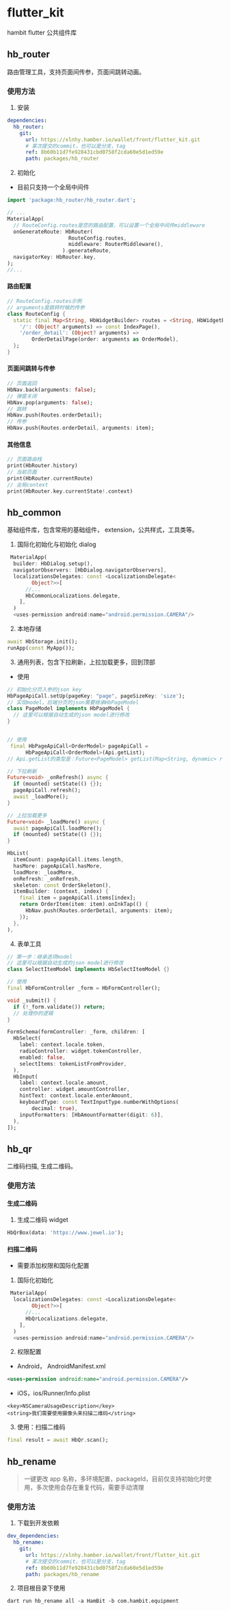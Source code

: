 # flutter_kit

hambit flutter 公共组件库

## hb_router

路由管理工具，支持页面间传参，页面间跳转动画。

### 使用方法

1. 安装

```yaml
dependencies:
  hb_router:
    git:
      url: https://xlnhy.hamber.io/wallet/front/flutter_kit.git
      # 某次提交的commit，也可以是分支，tag
      ref: 8b60b11d7fe928431cbd0758f2cda60e5d1ed59e
      path: packages/hb_router
```

2. 初始化

- 目前只支持一个全局中间件

```dart
import 'package:hb_router/hb_router.dart';

// ...
MaterialApp(
  // RouteConfig.routes是您的路由配置，可以设置一个全局中间件middleware
  onGenerateRoute: HbRouter(
                    RouteConfig.routes,
                    middleware: RouterMiddleware(),
                  ).generateRoute,
  navigatorKey: HbRouter.key,
);
//...
```

#### 路由配置

```dart
// RouteConfig.routes示例
// arguments是跳转时候的传参
class RouteConfig {
  static final Map<String, HbWidgetBuilder> routes = <String, HbWidgetBuilder>{
    '/': (Object? arguments) => const IndexPage(),
    '/order_detail': (Object? arguments) =>
        OrderDetailPage(order: arguments as OrderModel),
  };
}
```

#### 页面间跳转与传参

```dart
// 页面返回
HbNav.back(arguments: false);
// 弹窗关闭
HbNav.pop(arguments: false);
// 跳转
HbNav.push(Routes.orderDetail);
// 传参
HbNav.push(Routes.orderDetail, arguments: item);
```

#### 其他信息

```dart
// 页面路由栈
print(HbRouter.history)
// 当前页面
print(HbRouter.currentRoute)
// 全局context
print(HbRouter.key.currentState!.context)

```

## hb_common

基础组件库，包含常用的基础组件， extension，公共样式，工具类等。

1. 国际化初始化与初始化 dialog

```dart
 MaterialApp(
  builder: HbDialog.setup(),
  navigatorObservers: [HbDialog.navigatorObservers],
  localizationsDelegates: const <LocalizationsDelegate<
        Object?>>[
      //...
      HbCommonLocalizations.delegate,
    ],
  )
  <uses-permission android:name="android.permission.CAMERA"/>
```

2. 本地存储

```dart
await HbStorage.init();
runApp(const MyApp());
```

3. 通用列表，包含下拉刷新，上拉加载更多，回到顶部

- 使用

```dart
// 初始化分页入参的json key
HbPageApiCall.setUp(pageKey: "page", pageSizeKey: 'size');
// 实现model，后端分页的json需要继承HbPageModel
class PageModel implements HbPageModel {
  // 这里可以根据自动生成的json model进行修改
}


// 使用
 final HbPageApiCall<OrderModel> pageApiCall =
      HbPageApiCall<OrderModel>(Api.getList);
// Api.getList的类型是：Future<PageModel> getList(Map<String, dynamic> rowData)

// 下拉刷新
Future<void> _onRefresh() async {
  if (mounted) setState(() {});
  pageApiCall.refresh();
  await _loadMore();
}

// 上拉加载更多
Future<void> _loadMore() async {
  await pageApiCall.loadMore();
  if (mounted) setState(() {});
}

HbList(
  itemCount: pageApiCall.items.length,
  hasMore: pageApiCall.hasMore,
  loadMore: _loadMore,
  onRefresh: _onRefresh,
  skeleton: const OrderSkeleton(),
  itemBuilder: (context, index) {
    final item = pageApiCall.items[index];
    return OrderItem(item: item).onInkTap(() {
      HbNav.push(Routes.orderDetail, arguments: item);
    });
  },
),
```

4. 表单工具
```dart
// 第一步：继承选项model
// 这里可以根据自动生成的json model进行修改
class SelectItemModel implements HbSelectItemModel {}

// 使用
final HbFormController _form = HbFormController();

void _submit() {
  if (!_form.validate()) return;
  // 处理你的逻辑
}

FormSchema(formController: _form, children: [
  HbSelect(
    label: context.locale.token,
    radioController: widget.tokenController,
    enabled: false,
    selectItems: tokenListFromProvider,
  ),
  HbInput(
    label: context.locale.amount,
    controller: widget.amountController,
    hintText: context.locale.enterAmount,
    keyboardType: const TextInputType.numberWithOptions(
        decimal: true),
    inputFormatters: [HbAmountFormatter(digit: 6)],
  ),
]);
```

## hb_qr

二维码扫描, 生成二维码。

### 使用方法

#### 生成二维码

1. 生成二维码 widget

```dart
HbQrBox(data: 'https://www.jewel.io');
```

#### 扫描二维码

- 需要添加权限和国际化配置

1. 国际化初始化

```dart
 MaterialApp(
  localizationsDelegates: const <LocalizationsDelegate<
        Object?>>[
      //...
      HbQrLocalizations.delegate,
    ],
  )
  <uses-permission android:name="android.permission.CAMERA"/>
```

2. 权限配置

- Android， AndroidManifest.xml

```xml
<uses-permission android:name="android.permission.CAMERA"/>
```

- iOS，ios/Runner/Info.plist

```plist
<key>NSCameraUsageDescription</key>
<string>我们需要使用摄像头来扫描二维码</string>
```

3. 使用：扫描二维码

```dart
final result = await HbQr.scan();
```

## hb_rename

> 一键更改 app 名称，多环境配置，packageId，目前仅支持初始化时使用，多次使用会存在重复代码，需要手动清理

### 使用方法

1. 下载到开发依赖

```yaml
dev_dependencies:
  hb_rename:
    git:
      url: https://xlnhy.hamber.io/wallet/front/flutter_kit.git
      # 某次提交的commit，也可以是分支，tag
      ref: 8b60b11d7fe928431cbd0758f2cda60e5d1ed59e
      path: packages/hb_rename
```

2. 项目根目录下使用

```shell
dart run hb_rename all -a HamBit -b com.hambit.equipment
```
